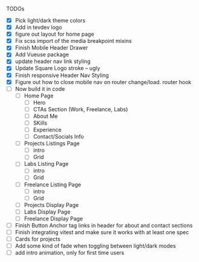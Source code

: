 TODOs

- [x] Pick light/dark theme colors
- [x] Add in tevdev logo
- [x] figure out layout for home page
- [x] Fix scss import of the media breakpoint mixins
- [x] Finish Mobile Header Drawer
- [x] Add Vueuse package
- [x] update header nav link styling
- [x] Update Square Logo stroke – ugly
- [x] Finish responsive Header Nav Styling
- [x] Figure out how to close mobile nav on router change/load. router hook
- [ ] Now build it in code
  - [ ] Home Page
    - [ ] Hero
    - [ ] CTAs Section (Work, Freelance, Labs)
    - [ ] About Me
    - [ ] SKills
    - [ ] Experience
    - [ ] Contact/Socials Info
  - [ ] Projects Listings Page
    - [ ] intro
    - [ ] Grid
  - [ ] Labs Listing Page
    - [ ] intro
    - [ ] Grid
  - [ ] Freelance Listing Page
    - [ ] intro
    - [ ] Grid
  - [ ] Projects Display Page
  - [ ] Labs Display Page
  - [ ] Freelance Display Page
- [ ] Finish Button Anchor tag links in header for about and contact sections
- [ ] Finish integrating vitest and make sure it works with at least one spec
- [ ] Cards for projects
- [ ] Add some kind of fade when toggling between light/dark modes
- [ ] add intro animation, only for first time users
